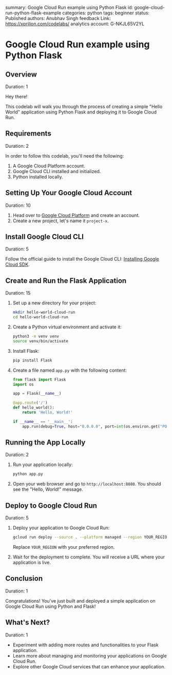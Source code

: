 summary: Google Cloud Run example using Python Flask
id: google-cloud-run-python-flask-example
categories: python
tags: beginner
status: Published 
authors: Anubhav Singh
feedback Link: https://xprilion.com/codelabs/
analytics account: G-NKJL65V2YL


# Google Cloud Run example using Python Flask

<!-- ------------------------ -->
## Overview 
Duration: 1

Hey there!

This codelab will walk you through the process of creating a simple "Hello World" application using Python Flask and deploying it to Google Cloud Run.

<!-- ------------------------ -->
## Requirements
Duration: 2

In order to follow this codelab, you'll need the following:

1. A Google Cloud Platform account.
2. Google Cloud CLI installed and initialized.
3. Python installed locally.

<!-- ------------------------ -->
## Setting Up Your Google Cloud Account
Duration: 10

1. Head over to [Google Cloud Platform](https://console.cloud.google.com/) and create an account.
2. Create a new project, let's name it `project-x`.

<!-- ------------------------ -->
## Install Google Cloud CLI
Duration: 5

Follow the official guide to install the Google Cloud CLI: [Installing Google Cloud SDK](https://cloud.google.com/sdk/docs/install).

<!-- ------------------------ -->
## Create and Run the Flask Application
Duration: 15

1. Set up a new directory for your project:
   ```bash
   mkdir hello-world-cloud-run
   cd hello-world-cloud-run
   ```

2. Create a Python virtual environment and activate it:
   ```bash
   python3 -m venv venv
   source venv/bin/activate
   ```

3. Install Flask:
   ```bash
   pip install Flask
   ```

4. Create a file named `app.py` with the following content:
   ```python
   from flask import Flask
   import os

   app = Flask(__name__)

   @app.route('/')
   def hello_world():
       return 'Hello, World!'

   if __name__ == '__main__':
       app.run(debug=True, host="0.0.0.0", port=int(os.environ.get("PORT", 8080)))
   ```

<!-- ------------------------ -->
## Running the App Locally
Duration: 2

1. Run your application locally:
   ```bash
   python app.py
   ```

2. Open your web browser and go to `http://localhost:8080`. You should see the "Hello, World!" message.

<!-- ------------------------ -->
## Deploy to Google Cloud Run
Duration: 5

1. Deploy your application to Google Cloud Run:
   ```bash
   gcloud run deploy --source . --platform managed --region YOUR_REGION --allow-unauthenticated
   ```

   Replace `YOUR_REGION` with your preferred region.

2. Wait for the deployment to complete. You will receive a URL where your application is live.

<!-- ------------------------ -->
## Conclusion
Duration: 1

Congratulations! You've just built and deployed a simple application on Google Cloud Run using Python and Flask!

<!-- ------------------------ -->
## What's Next?
Duration: 1

- Experiment with adding more routes and functionalities to your Flask application.
- Learn more about managing and monitoring your applications on Google Cloud Run.
- Explore other Google Cloud services that can enhance your application.

